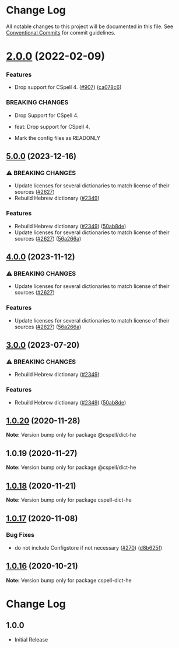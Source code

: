 # Change Log

All notable changes to this project will be documented in this file.
See [Conventional Commits](https://conventionalcommits.org) for commit guidelines.

# [2.0.0](https://github.com/streetsidesoftware/cspell-dicts/compare/@cspell/dict-he@1.0.20...@cspell/dict-he@2.0.0) (2022-02-09)


### Features

* Drop support for CSpell 4. ([#907](https://github.com/streetsidesoftware/cspell-dicts/issues/907)) ([ca078c6](https://github.com/streetsidesoftware/cspell-dicts/commit/ca078c6a2e188cc3cf6276db1ba7e007f0f06f27))


### BREAKING CHANGES

* Drop Support for CSpell 4.

* feat: Drop support for CSpell 4.
* Mark the config files as READONLY





## [5.0.0](https://github.com/Kurt-von-Laven/cspell-dicts/compare/@cspell/dict-he-v4.0.0...@cspell/dict-he@5.0.0) (2023-12-16)


### ⚠ BREAKING CHANGES

* Update licenses for several dictionaries to match license of their sources ([#2627](https://github.com/Kurt-von-Laven/cspell-dicts/issues/2627))
* Rebuild Hebrew dictionary ([#2349](https://github.com/Kurt-von-Laven/cspell-dicts/issues/2349))

### Features

* Rebuild Hebrew dictionary ([#2349](https://github.com/Kurt-von-Laven/cspell-dicts/issues/2349)) ([50ab8de](https://github.com/Kurt-von-Laven/cspell-dicts/commit/50ab8def9ee8eb62d56988945e6d23551ff8dbe2))
* Update licenses for several dictionaries to match license of their sources ([#2627](https://github.com/Kurt-von-Laven/cspell-dicts/issues/2627)) ([56a266a](https://github.com/Kurt-von-Laven/cspell-dicts/commit/56a266aafdcde83043b92022dd0ae187c1d53498))

## [4.0.0](https://github.com/streetsidesoftware/cspell-dicts/compare/@cspell/dict-he@3.0.0...@cspell/dict-he@4.0.0) (2023-11-12)


### ⚠ BREAKING CHANGES

* Update licenses for several dictionaries to match license of their sources ([#2627](https://github.com/streetsidesoftware/cspell-dicts/issues/2627))

### Features

* Update licenses for several dictionaries to match license of their sources ([#2627](https://github.com/streetsidesoftware/cspell-dicts/issues/2627)) ([56a266a](https://github.com/streetsidesoftware/cspell-dicts/commit/56a266aafdcde83043b92022dd0ae187c1d53498))

## [3.0.0](https://github.com/streetsidesoftware/cspell-dicts/compare/@cspell/dict-he@2.0.0...@cspell/dict-he@3.0.0) (2023-07-20)


### ⚠ BREAKING CHANGES

* Rebuild Hebrew dictionary ([#2349](https://github.com/streetsidesoftware/cspell-dicts/issues/2349))

### Features

* Rebuild Hebrew dictionary ([#2349](https://github.com/streetsidesoftware/cspell-dicts/issues/2349)) ([50ab8de](https://github.com/streetsidesoftware/cspell-dicts/commit/50ab8def9ee8eb62d56988945e6d23551ff8dbe2))

## [1.0.20](https://github.com/streetsidesoftware/cspell-dicts/compare/@cspell/dict-he@1.0.19...@cspell/dict-he@1.0.20) (2020-11-28)

**Note:** Version bump only for package @cspell/dict-he





## 1.0.19 (2020-11-27)

**Note:** Version bump only for package @cspell/dict-he





## [1.0.18](https://github.com/streetsidesoftware/cspell-dicts/compare/cspell-dict-he@1.0.17...cspell-dict-he@1.0.18) (2020-11-21)

**Note:** Version bump only for package cspell-dict-he

## [1.0.17](https://github.com/streetsidesoftware/cspell-dicts/compare/cspell-dict-he@1.0.16...cspell-dict-he@1.0.17) (2020-11-08)

### Bug Fixes

- do not include Configstore if not necessary ([#270](https://github.com/streetsidesoftware/cspell-dicts/issues/270)) ([d8b625f](https://github.com/streetsidesoftware/cspell-dicts/commit/d8b625f2f42d5cc6c4a9390216ac1e5037886e44))

## [1.0.16](https://github.com/streetsidesoftware/cspell-dicts/compare/cspell-dict-he@1.0.15...cspell-dict-he@1.0.16) (2020-10-21)

**Note:** Version bump only for package cspell-dict-he

# Change Log

## 1.0.0

- Initial Release
